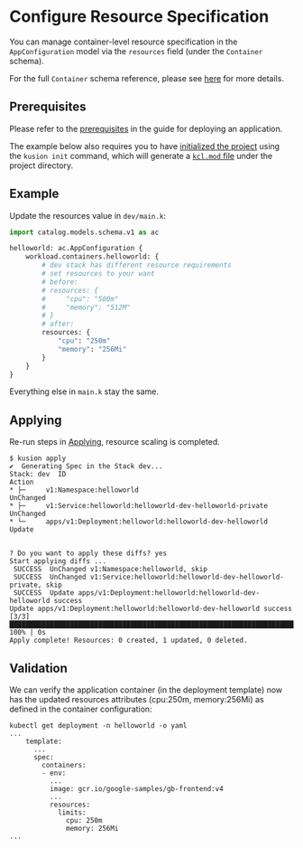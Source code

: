 # Configure Resource Specification

You can manage container-level resource specification in the `AppConfiguration` model via the `resources` field (under the `Container` schema).

For the full `Container` schema reference, please see [here](../../reference/model/catalog_models/workload/doc_service#schema-container) for more details.

## Prerequisites

Please refer to the [prerequisites](deploy-application#prerequisites) in the guide for deploying an application.

The example below also requires you to have [initialized the project](deploy-application#initializing) using the `kusion init` command, which will generate a [`kcl.mod` file](deploy-application#kclmod) under the project directory.

## Example
Update the resources value in `dev/main.k`:
```py
import catalog.models.schema.v1 as ac

helloworld: ac.AppConfiguration {
    workload.containers.helloworld: {
        # dev stack has different resource requirements
        # set resources to your want
        # before:
        # resources: {
        #     "cpu": "500m"
        #     "memory": "512M"
        # }
        # after: 
        resources: {
            "cpu": "250m"
            "memory": "256Mi"
        }
    }
}
```

Everything else in `main.k` stay the same.

## Applying

Re-run steps in [Applying](deploy-application#applying), resource scaling is completed.

```
$ kusion apply
✔︎  Generating Spec in the Stack dev...                                                                                                                                                                                                                                         
Stack: dev  ID                                                       Action
* ├─     v1:Namespace:helloworld                                  UnChanged
* ├─     v1:Service:helloworld:helloworld-dev-helloworld-private  UnChanged
* └─     apps/v1:Deployment:helloworld:helloworld-dev-helloworld  Update


? Do you want to apply these diffs? yes
Start applying diffs ...
 SUCCESS  UnChanged v1:Namespace:helloworld, skip                                                                                                                                                                                                                               
 SUCCESS  UnChanged v1:Service:helloworld:helloworld-dev-helloworld-private, skip                                                                                                                                                                                               
 SUCCESS  Update apps/v1:Deployment:helloworld:helloworld-dev-helloworld success                                                                                                                                                                                                
Update apps/v1:Deployment:helloworld:helloworld-dev-helloworld success [3/3] █████████████████████████████████████████████████████████████████████████████████████████████████████████████████████████████████████████████████████████████████████████████████████████ 100% | 0s
Apply complete! Resources: 0 created, 1 updated, 0 deleted.
```

## Validation
We can verify the application container (in the deployment template) now has the updated resources attributes (cpu:250m, memory:256Mi) as defined in the container configuration:
```
kubectl get deployment -n helloworld -o yaml
...
    template:
      ...
      spec:
        containers:
        - env:
          ...
          image: gcr.io/google-samples/gb-frontend:v4
          ...
          resources:
            limits:
              cpu: 250m
              memory: 256Mi
...
```
